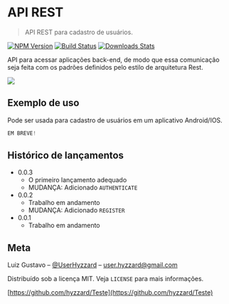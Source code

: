 # API REST
> API REST para cadastro de usuários.

[![NPM Version][npm-image]][npm-url]
[![Build Status][travis-image]][travis-url]
[![Downloads Stats][npm-downloads]][npm-url]

API para acessar aplicações back-end, de modo que essa comunicação seja feita com os padrões definidos pelo estilo de arquitetura Rest.

![](../header.png)

## Exemplo de uso

Pode ser usada para cadastro de usuários em um aplicativo Android/IOS.

```javascript
EM BREVE!
```


## Histórico de lançamentos

* 0.0.3
    * O primeiro lançamento adequado
    * MUDANÇA: Adicionado `AUTHENTICATE`
* 0.0.2
    * Trabalho em andamento
    * MUDANÇA: Adicionado `REGISTER`
* 0.0.1
    * Trabalho em andamento

## Meta

Luiz Gustavo – [@UserHyzzard](https://twitter.com/UserHyzzard) – user.hyzzard@gmail.com

Distribuído sob a licença MIT. Veja `LICENSE` para mais informações.

[https://github.com/hyzzard/Teste](https://github.com/hyzzard/Teste)

[npm-image]: https://img.shields.io/npm/v/datadog-metrics.svg?style=flat-square
[npm-url]: https://npmjs.org/package/datadog-metrics
[npm-downloads]: https://img.shields.io/npm/dm/datadog-metrics.svg?style=flat-square
[travis-image]: https://img.shields.io/travis/dbader/node-datadog-metrics/master.svg?style=flat-square
[travis-url]: https://travis-ci.org/dbader/node-datadog-metrics
[wiki]: https://github.com/seunome/seuprojeto/wiki